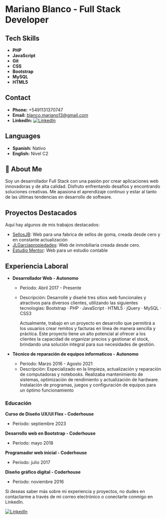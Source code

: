 # Mariano Blanco - Full Stack Developer

## Tech Skills
- **PHP**
- **JavaScript**
- **Git**
- **CSS**
- **Bootstrap**
- **MySQL**
- **HTML5**

## Contact
- **Phone:** +5491131370747
- **Email:** [blanco.mariano13@gmail.com](mailto:blanco.mariano13@gmail.com)
- **LinkedIn:** [![LinkedIn](https://img.shields.io/badge/LinkedIn-Connect-blue)](https://www.linkedin.com/in/blancomariano/)

## Languages
- **Spanish:** Nativo
- **English:** Nivel C2

## 🚀 About Me
Soy un desarrollador Full Stack con una pasión por crear aplicaciones web innovadoras y de alta calidad. Disfruto enfrentando desafíos y encontrando soluciones creativas. Me apasiona el aprendizaje continuo y estar al tanto de las últimas tendencias en desarrollo de software.

## Proyectos Destacados

Aquí hay algunos de mis trabajos destacados:

- [SellosJB](https://www.sellosjb.com.ar/1): Web para una fabrica de sellos de goma, creada desde cero y en constante actualización
- [JLGarciapropiedades](https://www.jlgarciapropiedades.com.ar/): Web de inmobiliaria creada desde cero.
- [Estudio Mentor](http://www.estudiomentor.com.ar/): Web para un estudio contable

## Experiencia Laboral

- **Desarrollador Web - Autonomo**
  - Período: Abril 2017 - Presente
  - Descripción: Desarrollé y diseñé tres sitios web funcionales y atractivos para diversos clientes, utilizando las siguientes tecnologías:
    Bootstrap · PHP · JavaScript · HTML5 · jQuery · MySQL · CSS3

    Actualmente, trabajo en un proyecto en desarrollo que permitirá a los usuarios crear remitos y facturas en línea de manera sencilla y práctica.
    Este proyecto tiene un alto potencial al ofrecer a los clientes la capacidad de organizar precios y gestionar el stock, brindando una solución integral para sus necesidades de gestión.

- **Técnico de reparación de equipos informaticos - Autonomo**
  - Período: Marzo 2016 - Agosto 2021
  - Descripción: Especializado en la limpieza, actualización y reparación de computadoras y notebooks.
    Realizaba mantenimiento de sistemas, optimización de rendimiento y actualización de hardware.
    Instalación de programas, juegos y configuración de equipos para un óptimo funcionamiento

### Educación

**Curso de Diseño UX/UI Flex - Coderhouse**
  - Período: septiembre 2023

**Desarrollo web en Bootstrap - Coderhouse**
  - Período: mayo 2018

**Programador web inicial - Coderhouse**
  - Período: julio 2017

**Diseño gráfico digital - Coderhouse**
  - Período: noviembre 2016

Si deseas saber más sobre mi experiencia y proyectos, no dudes en contactarme a través de mi correo electrónico o conectarte conmigo en LinkedIn.

[![LinkedIn](https://img.shields.io/badge/LinkedIn-Connect-blue)](https://www.linkedin.com/in/blancomariano/)
